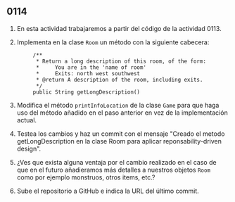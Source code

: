 ## 0114

1. En esta actividad trabajaremos a partir del código de la actividad 0113.

2. Implementa en la clase `Room` un método con la siguiente cabecera:

            /**
             * Return a long description of this room, of the form:
             *     You are in the 'name of room'
             *     Exits: north west southwest
             * @return A description of the room, including exits.
             */
            public String getLongDescription()

3. Modifica el método `printInfoLocation` de la clase `Game` para que haga uso  del método añadido en el paso anterior en vez de la implementación actual.

4. Testea los cambios y haz un commit con el mensaje "Creado el metodo getLongDescription en la clase Room para aplicar reponsability-driven design".

5. ¿Ves que exista alguna ventaja por el cambio realizado en el caso de que en el futuro añadieramos más detalles a nuestros objetos `Room` como por ejemplo monstruos, otros items, etc.?

6. Sube el repositorio a GitHub e indica la URL del último commit.
